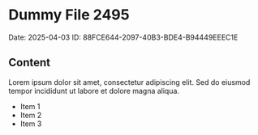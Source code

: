 # Dummy File 2495

Date: 2025-04-03
ID: 88FCE644-2097-40B3-BDE4-B94449EEEC1E

## Content

Lorem ipsum dolor sit amet, consectetur adipiscing elit.
Sed do eiusmod tempor incididunt ut labore et dolore magna aliqua.

* Item 1
* Item 2
* Item 3
